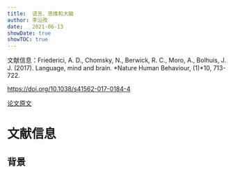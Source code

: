 ```yaml
---
title:  语言、思维和大脑
author: 李沿孜
date:   2021-06-13
showDate: true 
showTOC: true
---
```

文献信息：Friederici, A. D., Chomsky, N., Berwick, R. C., Moro, A., Bolhuis, J. J. (2017). Language, mind and brain. *Nature Human Behaviour, (1)*10, 713-722.

https://doi.org/10.1038/s41562-017-0184-4 

[论文原文](../Source_Files/2021-06-13-LYZ2.pdf)

# 文献信息
## 背景
### 